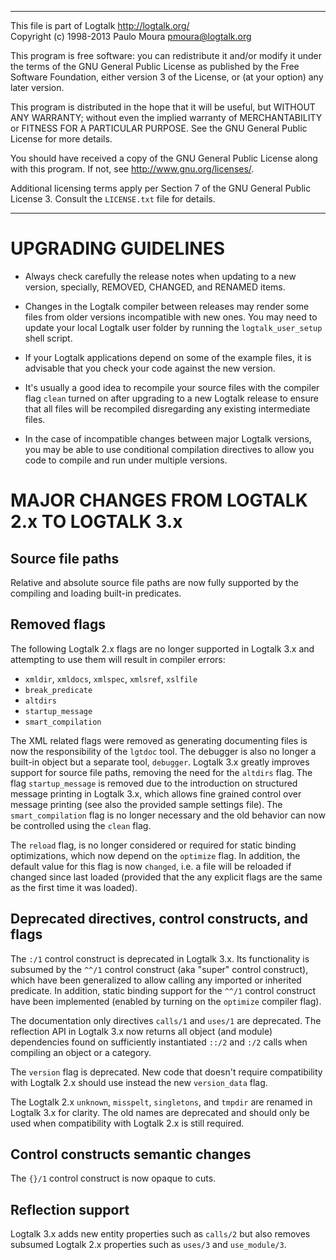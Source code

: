 ________________________________________________________________________

This file is part of Logtalk <http://logtalk.org/>  
Copyright (c) 1998-2013 Paulo Moura <pmoura@logtalk.org>

This program is free software: you can redistribute it and/or modify
it under the terms of the GNU General Public License as published by
the Free Software Foundation, either version 3 of the License, or
(at your option) any later version.

This program is distributed in the hope that it will be useful,
but WITHOUT ANY WARRANTY; without even the implied warranty of
MERCHANTABILITY or FITNESS FOR A PARTICULAR PURPOSE.  See the
GNU General Public License for more details.

You should have received a copy of the GNU General Public License
along with this program.  If not, see <http://www.gnu.org/licenses/>.

Additional licensing terms apply per Section 7 of the GNU General
Public License 3. Consult the `LICENSE.txt` file for details.
________________________________________________________________________


UPGRADING GUIDELINES
====================

* Always check carefully the release notes when updating to a new version,
specially, REMOVED, CHANGED, and RENAMED items.

* Changes in the Logtalk compiler between releases may render some files from
older versions incompatible with new ones. You may need to update your local
Logtalk user folder by running the `logtalk_user_setup` shell script.

* If your Logtalk applications depend on some of the example files, it is
advisable that you check your code against the new version.

* It's usually a good idea to recompile your source files with the compiler
flag `clean` turned on after upgrading to a new Logtalk release to ensure
that all files will be recompiled disregarding any existing intermediate
files.

* In the case of incompatible changes between major Logtalk versions, you
may be able to use conditional compilation directives to allow you code to
compile and run under multiple versions.


MAJOR CHANGES FROM LOGTALK 2.x TO LOGTALK 3.x
=============================================


Source file paths
-----------------

Relative and absolute source file paths are now fully supported by the
compiling and loading built-in predicates.


Removed flags
-------------

The following Logtalk 2.x flags are no longer supported in Logtalk 3.x and
attempting to use them will result in compiler errors:

* `xmldir`, `xmldocs`, `xmlspec`, `xmlsref`, `xslfile`
* `break_predicate`
* `altdirs`
* `startup_message`
* `smart_compilation`

The XML related flags were removed as generating documenting files is now the
responsibility of the `lgtdoc` tool. The debugger is also no longer a built-in
object but a separate tool, `debugger`. Logtalk 3.x greatly improves support
for source file paths, removing the need for the `altdirs` flag. The flag
`startup_message` is removed due to the introduction on structured message
printing in Logtalk 3.x, which allows fine grained control over message
printing (see also the provided sample settings file). The `smart_compilation`
flag is no longer necessary and the old behavior can now be controlled using
the `clean` flag.

The `reload` flag, is no longer considered or required for static binding
optimizations, which now depend on the `optimize` flag. In addition, the
default value for this flag is now `changed`, i.e. a file will be reloaded
if changed since last loaded (provided that the any explicit flags are the
same as the first time it was loaded).


Deprecated directives, control constructs, and flags
----------------------------------------------------

The `:/1` control construct is deprecated in Logtalk 3.x. Its functionality
is subsumed by the `^^/1` control construct (aka "super" control construct),
which have been generalized to allow calling any imported or inherited
predicate. In addition, static binding support for the `^^/1` control
construct have been implemented (enabled by turning on the `optimize`
compiler flag).

The documentation only directives `calls/1` and `uses/1` are deprecated. The
reflection API in Logtalk 3.x now returns all object (and module) dependencies
found on sufficiently instantiated `::/2` and `:/2` calls when compiling an
object or a category.

The `version` flag is deprecated. New code that doesn't require compatibility
with Logtalk 2.x should use instead the new `version_data` flag.

The Logtalk 2.x `unknown`, `misspelt`, `singletons`, and `tmpdir` are renamed
in Logtalk 3.x for clarity. The old names are deprecated and should only be
used when compatibility with Logtalk 2.x is still required.


Control constructs semantic changes
-----------------------------------

The `{}/1` control construct is now opaque to cuts.


Reflection support
------------------

Logtalk 3.x adds new entity properties such as `calls/2` but also removes
subsumed Logtalk 2.x properties such as `uses/3` and `use_module/3`.
